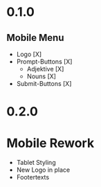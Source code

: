# 0.1.0

## Mobile Menu

- Logo [X]
- Prompt-Buttons [X]
  - Adjektive [X]
  - Nouns [X]
- Submit-Buttons [X]

# 0.2.0

# Mobile Rework

- Tablet Styling
- New Logo in place
- Footertexts